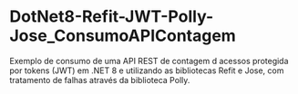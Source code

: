 # DotNet8-Refit-JWT-Polly-Jose_ConsumoAPIContagem
Exemplo de consumo de uma API REST de contagem d acessos protegida por tokens (JWT) em .NET 8 e utilizando as bibliotecas Refit e Jose, com tratamento de falhas através da biblioteca Polly.
